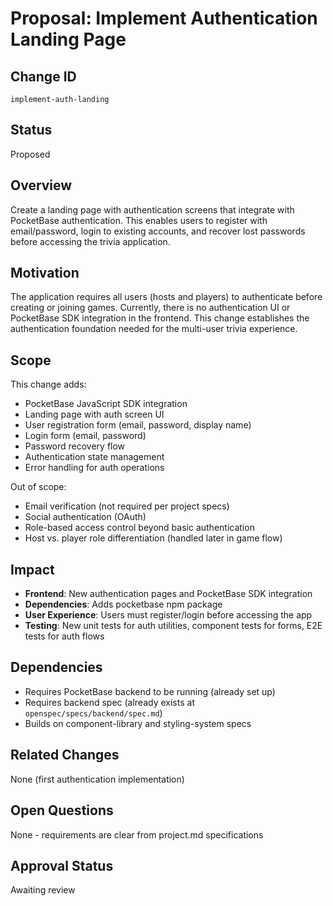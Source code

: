 # Proposal: Implement Authentication Landing Page

## Change ID
`implement-auth-landing`

## Status
Proposed

## Overview
Create a landing page with authentication screens that integrate with PocketBase authentication. This enables users to register with email/password, login to existing accounts, and recover lost passwords before accessing the trivia application.

## Motivation
The application requires all users (hosts and players) to authenticate before creating or joining games. Currently, there is no authentication UI or PocketBase SDK integration in the frontend. This change establishes the authentication foundation needed for the multi-user trivia experience.

## Scope
This change adds:
- PocketBase JavaScript SDK integration
- Landing page with auth screen UI
- User registration form (email, password, display name)
- Login form (email, password)
- Password recovery flow
- Authentication state management
- Error handling for auth operations

Out of scope:
- Email verification (not required per project specs)
- Social authentication (OAuth)
- Role-based access control beyond basic authentication
- Host vs. player role differentiation (handled later in game flow)

## Impact
- **Frontend**: New authentication pages and PocketBase SDK integration
- **Dependencies**: Adds pocketbase npm package
- **User Experience**: Users must register/login before accessing the app
- **Testing**: New unit tests for auth utilities, component tests for forms, E2E tests for auth flows

## Dependencies
- Requires PocketBase backend to be running (already set up)
- Requires backend spec (already exists at `openspec/specs/backend/spec.md`)
- Builds on component-library and styling-system specs

## Related Changes
None (first authentication implementation)

## Open Questions
None - requirements are clear from project.md specifications

## Approval Status
Awaiting review
